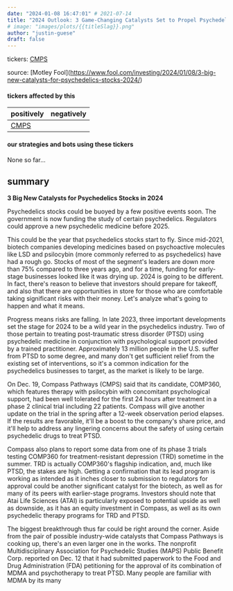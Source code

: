 ```yaml
---
date: "2024-01-08 16:47:01" # 2021-07-14
title: "2024 Outlook: 3 Game-Changing Catalysts Set to Propel Psychedelics Stocks Soaring"
# image: "images/plots/{{titleSlag}}.png"
author: "justin-guese"
draft: false
---
```

tickers: <a href='https://finance.yahoo.com/quote/CMPS' target='_blank'>CMPS</a> 

source: [Motley Fool](<a href='https://www.fool.com/investing/2024/01/08/3-big-new-catalysts-for-psychedelics-stocks-2024/' target='_blank'>https://www.fool.com/investing/2024/01/08/3-big-new-catalysts-for-psychedelics-stocks-2024/</a>)

#### tickers affected by this

| positively | negatively |
|------------|------------
| <a href='https://finance.yahoo.com/quote/CMPS' target='_blank'>CMPS</a> |  |

#### our strategies and bots using these tickers

None so far...

## summary

**3 Big New Catalysts for Psychedelics Stocks in 2024**

Psychedelics stocks could be buoyed by a few positive events soon. The government is now funding the study of certain psychedelics. Regulators could approve a new psychedelic medicine before 2025.

This could be the year that psychedelics stocks start to fly. Since mid-2021, biotech companies developing medicines based on psychoactive molecules like LSD and psilocybin (more commonly referred to as psychedelics) have had a rough go. Stocks of most of the segment's leaders are down more than 75% compared to three years ago, and for a time, funding for early-stage businesses looked like it was drying up. 2024 is going to be different. In fact, there's reason to believe that investors should prepare for takeoff, and also that there are opportunities in store for those who are comfortable taking significant risks with their money. Let's analyze what's going to happen and what it means.

Progress means risks are falling. In late 2023, three important developments set the stage for 2024 to be a wild year in the psychedelics industry. Two of those pertain to treating post-traumatic stress disorder (PTSD) using psychedelic medicine in conjunction with psychological support provided by a trained practitioner. Approximately 13 million people in the U.S. suffer from PTSD to some degree, and many don't get sufficient relief from the existing set of interventions, so it's a common indication for the psychedelics businesses to target, as the market is likely to be large.

On Dec. 19, Compass Pathways (CMPS) said that its candidate, COMP360, which features therapy with psilocybin with concomitant psychological support, had been well tolerated for the first 24 hours after treatment in a phase 2 clinical trial including 22 patients. Compass will give another update on the trial in the spring after a 12-week observation period elapses. If the results are favorable, it'll be a boost to the company's share price, and it'll help to address any lingering concerns about the safety of using certain psychedelic drugs to treat PTSD.

Compass also plans to report some data from one of its phase 3 trials testing COMP360 for treatment-resistant depression (TRD) sometime in the summer. TRD is actually COMP360's flagship indication, and, much like PTSD, the stakes are high. Getting a confirmation that its lead program is working as intended as it inches closer to submission to regulators for approval could be another significant catalyst for the biotech, as well as for many of its peers with earlier-stage programs. Investors should note that Atai Life Sciences (ATAI) is particularly exposed to potential upside as well as downside, as it has an equity investment in Compass, as well as its own psychedelic therapy programs for TRD and PTSD.

The biggest breakthrough thus far could be right around the corner. Aside from the pair of possible industry-wide catalysts that Compass Pathways is cooking up, there's an even larger one in the works. The nonprofit Multidisciplinary Association for Psychedelic Studies (MAPS) Public Benefit Corp. reported on Dec. 12 that it had submitted paperwork to the Food and Drug Administration (FDA) petitioning for the approval of its combination of MDMA and psychotherapy to treat PTSD. Many people are familiar with MDMA by its many